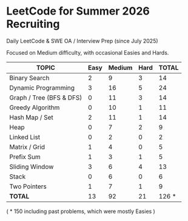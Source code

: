 # LeetCode for Summer 2026 Recruiting

Daily LeetCode & SWE OA / Interview Prep (since July 2025)

Focused on Medium difficulty, with occasional Easies and Hards.

| TOPIC | Easy | Medium | Hard | TOTAL |
| ------------- | ------------- | ------------- | ------------- | ------------- |
| Binary Search  | 2  | 9  | 3  | 14  |
| Dynamic Programming  | 3  | 16 | 5 | 24 |
| Graph / Tree (BFS & DFS) | 0  | 11  | 3  | 14  |
| Greedy Algorithm | 0  | 10  | 1  | 11  |
| Hash Map / Set | 2  | 11  | 1  | 14  |
| Heap | 0  | 7  | 2  | 9 |
| Linked List | 0  | 2  | 0  | 2 |
| Matrix / Grid | 1  | 4  | 0  | 5  |
| Prefix Sum | 1  | 3  | 1  | 5  |
| Sliding Window | 3  | 6  | 4  | 13  |
| Stack | 0  | 6  | 0  |  6 |
| Two Pointers | 1  | 7  | 1  | 9  |
| **TOTAL** | 13  | 92  | 21  | 126 * |

( * 150 including past problems,
 which were mostly Easies )
